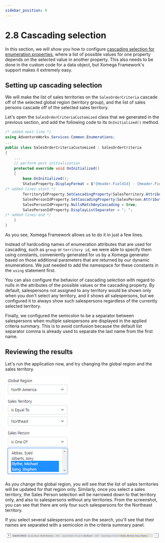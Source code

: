 ```yaml
---
sidebar_position: 9
---
```


# 2.8 Cascading selection

In this section, we will show you how to configure [cascading selection for enumeration properties](../../framework/common-ui/properties/enum#cascading-selection), where a list of possible values for one property depends on the selected value in another property. This also needs to be done in the custom code for a data object, but Xomega Framework's support makes it extremely easy.

## Setting up cascading selection

We will make the list of sales territories on the `SalesOrderCriteria` cascade off of the selected global region (territory group), and the list of sales persons cascade off of the selected sales territory.

Let's open the `SalesOrderCriteriaCustomized` class that we generated in the previous section, and add the following code to its `OnInitialized()` method.

```cs title="SalesOrderCriteriaCustomized.cs"
/* added-next-line */
using AdventureWorks.Services.Common.Enumerations;
...
public class SalesOrderCriteriaCustomized : SalesOrderCriteria
{
    ...
    // perform post initialization
    protected override void OnInitialized()
    {
        base.OnInitialized();
        StatusProperty.DisplayFormat = $"{Header.FieldId} - {Header.FieldText}";
/* added-lines-start */
        TerritoryIdProperty.SetCascadingProperty(SalesTerritory.Attributes.Group, GlobalRegionProperty);
        SalesPersonIdProperty.SetCascadingProperty(SalesPerson.Attributes.TerritoryId, TerritoryIdProperty);
        SalesPersonIdProperty.NullsMatchAnyCascading = true;
        SalesPersonIdProperty.DisplayListSeparator = "; ";
/* added-lines-end */
    }
}
```

As you see, Xomega Framework allows us to do it in just a few lines.

Instead of hardcoding names of enumeration attributes that are used for cascading, such as `group` or `territory id`, we were able to specify them using constants, conveniently generated for us by a Xomega generator based on those additional parameters that are returned by our dynamic enumerations. We just needed to add the namespace for these constants in the `using` statement first.

You can also configure the behavior of cascading selection with regard to nulls in the attributes of the possible values or the cascading property. By default, salespersons not assigned to any territory would be shown only when you don't select any territory, and it shows all salespersons, but we configured it to always show such salespersons regardless of the currently selected territory.

Finally, we configured the semicolon to be a separator between salespersons when multiple salespersons are displayed in the applied criteria summary. This is to avoid confusion because the default list separator comma is already used to separate the last name from the first name.

## Reviewing the results

Let's run the application now, and try changing the global region and the sales territory.

![Cascading selection](img8/cascading-selection.png)

As you change the global region, you will see that the list of sales territories will be updated for that region only. Similarly, once you select a sales territory, the Sales Person selection will be narrowed down to that territory only, and also to salespersons without any territories. From the screenshot, you can see that there are only four such salespersons for the Northeast territory.

If you select several salespersons and run the search, you'll see that their names are separated with a semicolon in the criteria summary panel.

![List separator](img8/list-separator.png)
